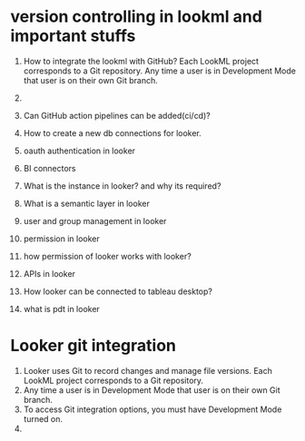 # version controlling in lookml and important stuffs

1. How to integrate the lookml with GitHub?
Each LookML project corresponds to a Git repository. Any time a user is in Development Mode that user is on their own Git branch.




2. 
2. Can GitHub action pipelines can be added(ci/cd)?
3. How to create a new db connections for looker.
4. oauth authentication in looker
5. BI connectors
6. What is the instance in looker? and why its required?
7. What is a semantic layer in looker
8. user and group management in looker
9. permission in looker 
10. how permission of looker works with looker?
11. APIs in looker
12. How looker can be connected to tableau desktop?
13. what is pdt in looker



# Looker git integration
1. Looker uses Git to record changes and manage file versions. Each LookML project corresponds to a Git repository. 
2. Any time a user is in Development Mode that user is on their own Git branch.
3. To access Git integration options, you must have Development Mode turned on.
4. 

